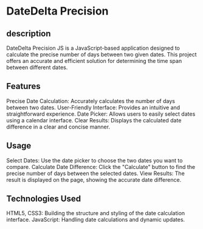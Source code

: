 # DateDelta Precision

## description
DateDelta Precision JS is a JavaScript-based application designed to calculate the precise number of days between two given dates. This project offers an accurate and efficient solution for determining the time span between different dates.

## Features
Precise Date Calculation: Accurately calculates the number of days between two dates.
User-Friendly Interface: Provides an intuitive and straightforward experience.
Date Picker: Allows users to easily select dates using a calendar interface.
Clear Results: Displays the calculated date difference in a clear and concise manner.

## Usage
Select Dates: Use the date picker to choose the two dates you want to compare.
Calculate Date Difference: Click the "Calculate" button to find the precise number of days between the selected dates.
View Results: The result is displayed on the page, showing the accurate date difference.

## Technologies Used
HTML5, CSS3: Building the structure and styling of the date calculation interface.
JavaScript: Handling date calculations and dynamic updates.

